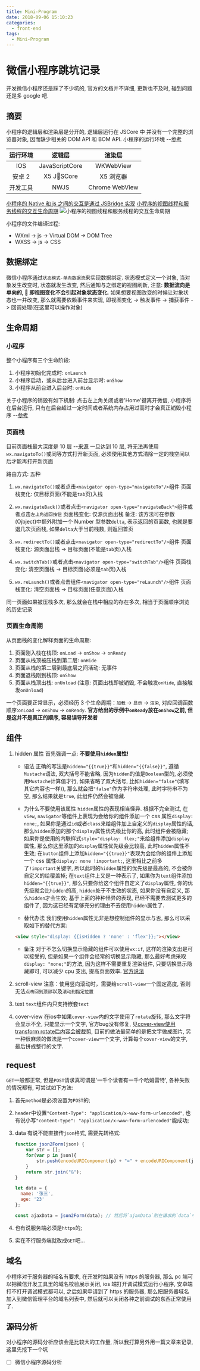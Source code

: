 ```yaml
---
title: Mini-Program
date: 2018-09-06 15:10:23
categories:
  - front-end
tags:
  - Mini-Program
---
```


# 微信小程序跳坑记录

开发微信小程序还是踩了不少坑的, 官方的文档并不详细, 更新也不及时, 碰到问题还是多 google 吧.

<!-- more -->

## 摘要

小程序的逻辑层和渲染层是分开的, 逻辑层运行在 JSCore 中 并没有一个完整的浏览器对象, 因而缺少相关的 DOM API 和 BOM API.
小程序的运行环境 --[参考](https://juejin.im/post/5b8fd1416fb9a05cf3710690)

| 运行环境 |     逻辑层     |     渲染层     |
| :------: | :------------: | :------------: |
|   IOS    | JavaScriptCore |   WKWebView    |
|  安卓 2  |   X5 JSCore    |   X5 浏览器    |
| 开发工具 |      NWJS      | Chrome WebView |

[小程序的 Native 和 js 之间的交互是通过 JSBridge 实现](https://juejin.im/post/5abca877f265da238155b6bc)
[小程序的视图线程和服务线程的交互生命周期](https://www.jianshu.com/p/0078507e14d3)
![小程序的视图线程和服务线程的交互生命周期](https://mp.weixin.qq.com/debug/wxadoc/dev/image/mina-lifecycle.png?t=1474644090505)

小程序的文件编译过程:

- WXml -> js -> Virtual DOM -> DOM Tree
- WXSS -> js -> CSS

## 数据绑定

微信小程序通过`状态模式-单向数据流`来实现数据绑定.
状态模式定义一个对象, 当对象发生改变时, 状态就发生改变, 然后通知与之绑定的视图刷新, 注意: **数据流向是单向的,  即视图变化不会引起对象状态变化**.
如果想要视图改变的时候让对象状态也一并改变, 那么就需要依赖事件来实现, 即视图变化 -> 触发事件 -> 捕获事件 -> 回调处理(在这里可以操作对象)

## 生命周期

### 小程序

整个小程序有三个生命阶段:

1. 小程序初始化完成时: `onLaunch`
2. 小程序启动，或从后台进入前台显示时: `onShow`
3. 小程序从前台进入后台时: `onHide`

关于小程序的销毁有如下机制: 点击左上角关闭或者'Home'键离开微信, 小程序将在后台运行, 只有在后台超过一定时间或者系统内存占用过高时才会真正销毁小程序 --[参考](https://developers.weixin.qq.com/miniprogram/dev/framework/app-service/app.html)

### 页面栈

目前页面栈最大深度是 10 层 --[来源](https://developers.weixin.qq.com/community/develop/doc/000ecec19b04f0e79ab65ec0b5bc04)
一旦达到 10 层, 将无法再使用`wx.navigatoTo()`或同等方式打开新页面, 必须使用其他方式清除一定的栈空间以后才能再打开新页面

路由方式: 五种

1. `wx.navigateTo()`或者点击`<navigator open-type="navigateTo"/>`组件
   页面栈变化: 仅目标页面(不能是`tab`页)入栈

2. `wx.navigateBack()`或者点击`<navigator open-type="navigateBack">`组件或者点击`左上角返回按钮`
   页面栈变化: 仅源页面出栈
   备注: 该方法可在参数(Ojbject)中额外附加一个 Number 型参数`delta`, 表示返回的页面数, 也就是要退几次页面栈, 如果`delta`大于当前栈数, 则返回首页

3. `wx.redirectTo()`或者点击`<navigator open-type="redirectTo"/>`组件
   页面栈变化: 源页面出栈 -> 目标页面(不能是`tab`页)入栈

4. `wx.switchTab()`或者点击`<navigator open-type="switchTab"/>`组件
   页面栈变化: 清空页面栈 -> 目标页面(必须是`tab`页)入栈

5. `wx.reLaunch()`或者点击组件`<navigator open-type="reLaunch"/>`组件
   页面栈变化: 清空页面栈 -> 目标页面(任意页面)入栈

同一页面如果被压栈多次, 那么就会在栈中相应的存在多次, 相当于页面顺序浏览的历史记录

### 页面生命周期

从页面栈的变化解释页面的生命周期:

1. 页面刚入栈在栈顶: `onLoad` -> `onShow` -> `onReady`
2. 页面从栈顶被压栈到第二层: `onHide`
3. 页面从栈的第二层到最底层之间活动: 无事件
4. 页面退栈刚到栈顶: `onShow`
5. 页面从栈顶出栈: `onUnload` (注意: 页面出栈即被销毁, 不会触发`onHide`, 直接触发`onUnload`)

一个页面要正常显示，必须经历 3 个生命周期：`加载` -> `显示` -> `渲染`, 对应回调函数顺序:`onLoad` -> `onShow` -> `onReady`.
**官方给出的示例中`onReady`放在`onShow`之前, 但是这并不是真正的顺序, 容易误导开发者**

## 组件

1. hidden 属性
   首先强调一点: **不要使用`hidden`属性!**

   - 语法
     正确的写法是`hidden="{{true}}"`和`hidden="{{false}}"`, 遵循`Mustache`语法, 双大括号不能省略, 因为`hidden`的值是`Boolean`型的, 必须使用`Mustache`计算值才行, 如果省略了双大括号, 比如`hidden="false"`(填写其它内容也一样)), 那么就会把`"false"`作为字符串处理, 此时字符串不为空, 那么结果就是`true`, 此组件仍然会被隐藏.

   - 为什么不要使用该属性
     `hidden`属性的表现相当怪异.
     根据不完全测试, 在`view`, `navigator`等组件上表现为会给你的组件添加一个 css 属性`display: none;`, 如果你是通过`id`或者`class`来给组件加上自定义的`display`属性的话, 那么`hidden`添加的那个`display`属性优先级比你的高, 此时组件会被隐藏; 如果你是使用的内联样式`style="display: flex;"`来给组件添加`display`属性, 那么你这里添加的`display`属性优先级会比较高, 此时`hidden`属性不生效;
     在`button`组件上添加`hidden="{{true}}"`表现为会给你的组件上添加一个 css 属性`display: none !important;`, 这里相比之前多了`!important`关键字, 所以此时的`hidden`属性的优先级是最高的, 不会被你自定义的给覆盖掉;
     在`text`组件上又是一种表示了, 如果你为`text`组件添加`hidden="{{true}}"`, 那么只要你给这个组件自定义了`display`属性, 你的优先级就会比`hidden`的高, `hidden`处于不生效的状态, 如果你没有自定义, 那么`hidden`才会生效;
     基于上面的种种怪异的表现, 已经不需要去测试更多的组件了, 因为这已经有足够充分的理由不去使用`hidden`属性了.

   - 替代办法
     我们使用`hidden`属性无非是想控制组件的显示与否, 那么可以采取如下的替代方案:

   ```html
   <view style="display: {{isHidden ? 'none' : 'flex'}};"></view>
   ```

   - 备注
     对于不怎么切换显示隐藏的组件可以使用`wx:if`, 这样的渲染支出是可以接受的, 但是如果一个组件会经常的切换显示隐藏, 那么最好考虑采取`display: "none;"`的方法, 因为这样不需要重复渲染组件, 只要切换显示隐藏即可, 可以减少 cpu 支出, 提高页面效率. [官方说法](https://developers.weixin.qq.com/miniprogram/dev/framework/view/wxml/conditional.html)

2. scroll-view
   注意：使用竖向滚动时，需要给`scroll-view`一个固定高度, 否则无法`点击回到顶部`以及`滚动到指定位置`

3. text
   `text`组件内只支持嵌套`text`

4. cover-view
    在ios中如果`cover-view`内的文字使用了`rotate`旋转, 那么文字将会显示不全, 只能显示一个文字, 官方bug没有修复, 见[cover-view使用transform rotate后内容会被裁剪](https://developers.weixin.qq.com/community/develop/doc/00088a24548420b41d47a08f158400), 目前的做法最简单的是把文字做成图片, 另一种很麻烦的做法是一个`cover-view`一个文字, 计算每个`cover-view`的文字, 最后拼成整行的文字.

## request

`GET`一般都正常, 但是`POST`请求真可谓是'一千个读者有一千个哈姆雷特', 各种失败的情况都有, 可尝试如下方法:

1. 首先`method`是必须设置为`POST`的;

2. `header`中设置`"Content-Type": "application/x-www-form-urlencoded"`, 也有说小写`"content-type": "application/x-www-form-urlencoded"`能成功;

3. data 有说不能直接传`json`格式, 需要先转格式:

   ```JavaScript
   function json2Form(json) {
       var str = [];
       for(var p in json){
           str.push(encodeURIComponent(p) + "=" + encodeURIComponent(json[p]));
       }
       return str.join("&");
   }

   let data = {
     name: '张三',
     age: '23'
   };

   const ajaxData = json2Form(data); // 然后将`ajaxData`附在请求的`data`中字段中
   ```

4. 也有说服务端必须是`https`的;

5. 实在不行服务端就改成`GET`吧...

## 域名

小程序对于服务器的域名有要求, 在开发时如果没有 https 的服务器, 那么 pc 端可以把微信开发工具里的域名校验展示关闭, ios 端打开调试模式运行小程序, 安卓端打不打开调试模式都可以, 之后如果申请到了 https 的服务器, 那么把服务器域名加入到微信管理平台的域名列表中, 然后就可以关闭各种之前调试的东西正常使用了.

## 源码分析

对小程序的源码分析应该会是比较大的工作量, 所以我打算另外用一篇文章来记录, 这里先挖下一个坑

- [ ] 微信小程序源码分析
